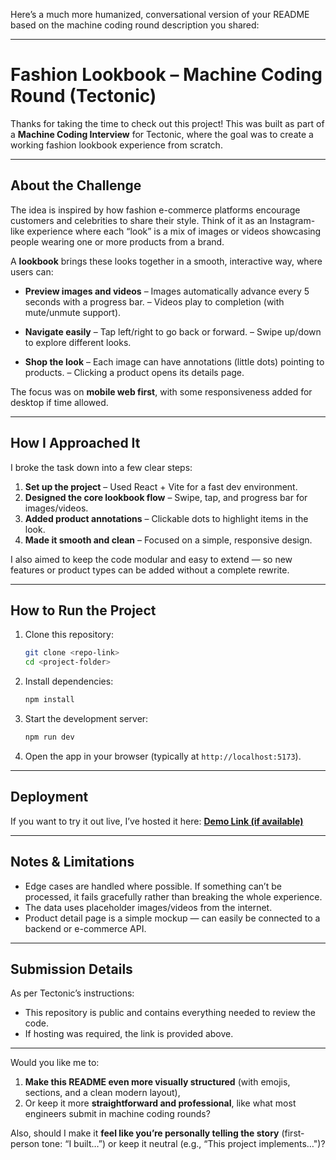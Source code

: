 Here’s a much more humanized, conversational version of your README based on the machine coding round description you shared:

---

# Fashion Lookbook – Machine Coding Round (Tectonic)

Thanks for taking the time to check out this project! This was built as part of a **Machine Coding Interview** for Tectonic, where the goal was to create a working fashion lookbook experience from scratch.

---

## About the Challenge

The idea is inspired by how fashion e-commerce platforms encourage customers and celebrities to share their style. Think of it as an Instagram-like experience where each “look” is a mix of images or videos showcasing people wearing one or more products from a brand.

A **lookbook** brings these looks together in a smooth, interactive way, where users can:

-   **Preview images and videos**
    – Images automatically advance every 5 seconds with a progress bar.
    – Videos play to completion (with mute/unmute support).

-   **Navigate easily**
    – Tap left/right to go back or forward.
    – Swipe up/down to explore different looks.

-   **Shop the look**
    – Each image can have annotations (little dots) pointing to products.
    – Clicking a product opens its details page.

The focus was on **mobile web first**, with some responsiveness added for desktop if time allowed.

---

## How I Approached It

I broke the task down into a few clear steps:

1. **Set up the project** – Used React + Vite for a fast dev environment.
2. **Designed the core lookbook flow** – Swipe, tap, and progress bar for images/videos.
3. **Added product annotations** – Clickable dots to highlight items in the look.
4. **Made it smooth and clean** – Focused on a simple, responsive design.

I also aimed to keep the code modular and easy to extend — so new features or product types can be added without a complete rewrite.

---

## How to Run the Project

1. Clone this repository:

    ```bash
    git clone <repo-link>
    cd <project-folder>
    ```

2. Install dependencies:

    ```bash
    npm install
    ```

3. Start the development server:

    ```bash
    npm run dev
    ```

4. Open the app in your browser (typically at `http://localhost:5173`).

---

## Deployment

If you want to try it out live, I’ve hosted it here:
**[Demo Link (if available)](https://your-demo-link.com)**

---

## Notes & Limitations

-   Edge cases are handled where possible. If something can’t be processed, it fails gracefully rather than breaking the whole experience.
-   The data uses placeholder images/videos from the internet.
-   Product detail page is a simple mockup — can easily be connected to a backend or e-commerce API.

---

## Submission Details

As per Tectonic’s instructions:

-   This repository is public and contains everything needed to review the code.
-   If hosting was required, the link is provided above.

---

Would you like me to:

1. **Make this README even more visually structured** (with emojis, sections, and a clean modern layout),
2. Or keep it more **straightforward and professional**, like what most engineers submit in machine coding rounds?

Also, should I make it **feel like you’re personally telling the story** (first-person tone: “I built…”) or keep it neutral (e.g., “This project implements…")?

